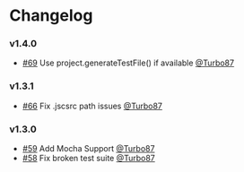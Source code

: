 # Changelog

### v1.4.0

- [#69](https://github.com/kellyselden/broccoli-jscs/pull/69) Use project.generateTestFile() if available [@Turbo87](https://github.com/Turbo87)

### v1.3.1

- [#66](https://github.com/kellyselden/broccoli-jscs/pull/66) Fix .jscsrc path issues [@Turbo87](https://github.com/Turbo87)

### v1.3.0

- [#59](https://github.com/kellyselden/broccoli-jscs/pull/59) Add Mocha Support [@Turbo87](https://github.com/Turbo87)
- [#58](https://github.com/kellyselden/broccoli-jscs/pull/58) Fix broken test suite [@Turbo87](https://github.com/Turbo87)

